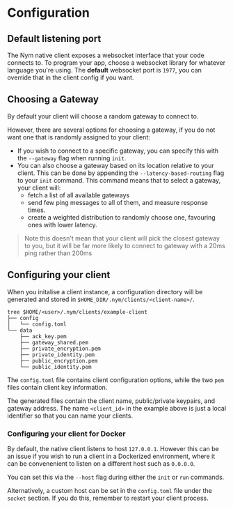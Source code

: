 # Configuration

## Default listening port 
The Nym native client exposes a websocket interface that your code connects to. To program your app, choose a websocket library for whatever language you're using. The **default** websocket port is `1977`, you can override that in the client config if you want.

## Choosing a Gateway
By default your client will choose a random gateway to connect to.

However, there are several options for choosing a gateway, if you do not want one that is randomly assigned to your client:
* If you wish to connect to a specific gateway, you can specify this with the `--gateway` flag when running `init`.
* You can also choose a gateway based on its location relative to your client. This can be done by appending the `--latency-based-routing` flag to your `init` command. This command means that to select a gateway, your client will:
    * fetch a list of all available gateways
    * send few ping messages to all of them, and measure response times.
    * create a weighted distribution to randomly choose one, favouring ones with lower latency.

> Note this doesn't mean that your client will pick the closest gateway to you, but it will be far more likely to connect to gateway with a 20ms ping rather than 200ms

## Configuring your client
When you initalise a client instance, a configuration directory will be generated and stored in `$HOME_DIR/.nym/clients/<client-name>/`.

```
tree $HOME/<user>/.nym/clients/example-client
├── config
│   └── config.toml
└── data
    ├── ack_key.pem
    ├── gateway_shared.pem
    ├── private_encryption.pem
    ├── private_identity.pem
    ├── public_encryption.pem
    └── public_identity.pem
```

The `config.toml` file contains client configuration options, while the two `pem` files contain client key information.

The generated files contain the client name, public/private keypairs, and gateway address. The name `<client_id>` in the example above is just a local identifier so that you can name your clients.

### Configuring your client for Docker
By default, the native client listens to host `127.0.0.1`. However this can be an issue if you wish to run a client in a Dockerized environment, where it can be convenenient to listen on a different host such as `0.0.0.0`.

You can set this via the `--host` flag during either the `init` or `run` commands.

Alternatively, a custom host can be set in the `config.toml` file under the `socket` section. If you do this, remember to restart your client process.
